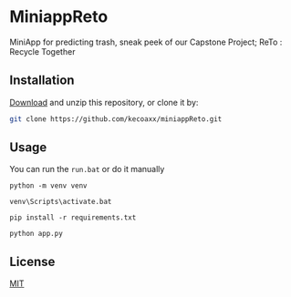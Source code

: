 # MiniappReto

MiniApp for predicting trash, sneak peek of our Capstone Project; ReTo : Recycle Together

## Installation

[Download](https://github.com/kecoaxx/miniappReto/archive/refs/heads/main.zip) and unzip this repository, or clone it by:

```bash
git clone https://github.com/kecoaxx/miniappReto.git
```

## Usage

You can run the ```run.bat``` or do it manually

```console
python -m venv venv

venv\Scripts\activate.bat

pip install -r requirements.txt

python app.py
```


## License

[MIT](https://choosealicense.com/licenses/mit/)
